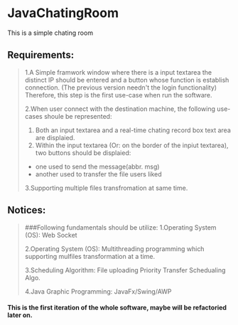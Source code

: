 # JavaChatingRoom
This is a simple chating room



## Requirements:
> 1.A Simple framwork window where there is a input textarea the distinct IP should be entered and a button whose function is establish connection. (The previous version needn't the login functionality) Therefore, this step is the first use-case when run the software.
>
> 2.When user connect with the destination machine, the following use-cases shoule be represented:
> 
> 1. Both an input textarea and a real-time chating record box text area are displaied.  
> 2. Within the input textarea (Or: on the border of the inpiut textarea), two buttons should be displaied:  
> - one used to send the message(abbr. msg)
> - another used to transfer the file users liked
>
> 3.Supporting multiple files transfromation at same time.


## Notices: 

>###Following fundamentals should be utilize:
> 1.Operating System (OS): Web Socket
>
> 2.Operating System (OS): Multithreading programming which supporting mulfiles transformation at a time.
>
> 3.Scheduling Algorithm: File uploading Priority Transfer Schedualing Algo.
>
> 4.Java Graphic Programming: JavaFx/Swing/AWP 

#### This is the first iteration of the whole software, maybe will be refactoried later on.
